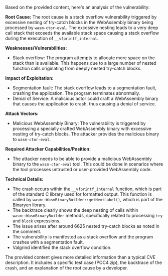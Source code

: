 Based on the provided content, here's an analysis of the vulnerability:

**Root Cause:** The root cause is a stack overflow vulnerability triggered by excessive nesting of try-catch blocks in the WebAssembly binary being processed by `wasm-ctor-eval`. The excessive nesting leads to a very deep call stack that exceeds the available stack space causing a stack overflow during the execution of `__vfprintf_internal`.

**Weaknesses/Vulnerabilities:**
- Stack overflow: The program attempts to allocate more space on the stack than is available. This happens due to a large number of nested function calls originating from deeply nested try-catch blocks.

**Impact of Exploitation:**
- Segmentation fault: The stack overflow leads to a segmentation fault, crashing the application. The program terminates abnormally.
- Denial of Service: A malicious actor could craft a WebAssembly binary that causes the application to crash, thus causing a denial of service.

**Attack Vectors:**
- Malicious WebAssembly Binary: The vulnerability is triggered by processing a specially crafted WebAssembly binary with excessive nesting of try-catch blocks. The attacker provides the malicious binary to `wasm-ctor-eval`.

**Required Attacker Capabilities/Position:**
- The attacker needs to be able to provide a malicious WebAssembly binary to the `wasm-ctor-eval` tool. This could be done in scenarios where the tool processes untrusted or user-provided WebAssembly code.

**Technical Details:**

- The crash occurs within the `__vfprintf_internal` function, which is part of the standard C library used for formatted output. This function is called by `wasm::WasmBinaryBuilder::getNextLabel()`, which is part of the Binaryen library.
- The backtrace clearly shows the deep nesting of calls within `wasm::WasmBinaryBuilder` methods, specifically related to processing `try` and `block` expressions.
- The issue arises after around 6625 nested try-catch blocks as noted in the comment.
- The vulnerability is manifested as a stack overflow and the program crashes with a segmentation fault.
- Valgrind identified the stack overflow condition.

The provided content gives more detailed information than a typical CVE description. It includes a specific test case (POC4.zip), the backtrace of the crash, and an explanation of the root cause by a developer.